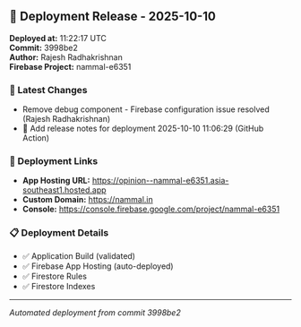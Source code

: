 ## 🚀 Deployment Release - 2025-10-10

**Deployed at:** 11:22:17 UTC  
**Commit:** 3998be2  
**Author:** Rajesh Radhakrishnan  
**Firebase Project:** nammal-e6351

### 📝 Latest Changes
- Remove debug component - Firebase configuration issue resolved (Rajesh Radhakrishnan)
- 📝 Add release notes for deployment 2025-10-10 11:06:29 (GitHub Action)

### 🔗 Deployment Links
- **App Hosting URL:** https://opinion--nammal-e6351.asia-southeast1.hosted.app
- **Custom Domain:** https://nammal.in
- **Console:** https://console.firebase.google.com/project/nammal-e6351

### 📋 Deployment Details
- ✅ Application Build (validated)
- ✅ Firebase App Hosting (auto-deployed)
- ✅ Firestore Rules
- ✅ Firestore Indexes

---
*Automated deployment from commit 3998be2*
